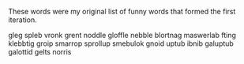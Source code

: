 These words were my original list of funny words that formed the first iteration.

gleg
spleb
vronk
grent
noddle
gloffle
nebble
blortnag
maswerlab
fting
klebbtig
groip
smarrop
sprollup
smebulok
gnoid
uptub
ibnib
galuptub
galottid
gelts
norris
